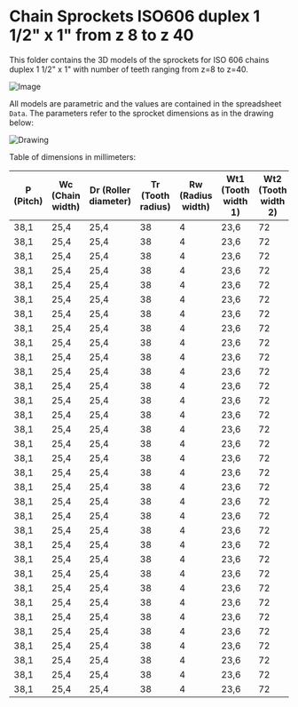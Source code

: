 # Chain Sprockets ISO606 duplex 1 1/2" x 1" from z 8 to z 40

This folder contains the 3D models of the sprockets for ISO 606 chains duplex 1 1/2" x 1" with number of teeth ranging from z=8 to z=40.

![Image](screenshot.png "Sprocket Duplex")

All models are parametric and the values are contained in the spreadsheet `Data`.
The parameters refer to the sprocket dimensions as in the drawing below:

![Drawing](drawing.png "Drawing")

Table of dimensions in millimeters:

P (Pitch)|Wc (Chain width)|Dr (Roller diameter)|Tr (Tooth radius)|Rw (Radius width)|Wt1 (Tooth width 1)|Wt2 (Tooth width 2)|z (Number of teeth)|De (External Diameter)|Dp (pitch diameter)|d (Hub diameter)|D (Hole diameter)|H (Total height)
---|---|---|---|---|---|---|---|---|---|---|---|---
38,1|25,4|25,4|38|4|23,6|72|8|115|99,55|58|25|95
38,1|25,4|25,4|38|4|23,6|72|9|126,4|111,4|70|25|95
38,1|25,4|25,4|38|4|23,6|72|10|138|123,29|80|25|95
38,1|25,4|25,4|38|4|23,6|72|11|150|135,21|90|25|100
38,1|25,4|25,4|38|4|23,6|72|12|162|147,22|102|25|100
38,1|25,4|25,4|38|4|23,6|72|13|174,2|159,18|114|25|100
38,1|25,4|25,4|38|4|23,6|72|14|186,2|171,22|128|25|100
38,1|25,4|25,4|38|4|23,6|72|15|198,2|183,26|140|25|100
38,1|25,4|25,4|38|4|23,6|72|16|210,3|195,3|140|25|100
38,1|25,4|25,4|38|4|23,6|72|17|222,3|207,34|150|25|100
38,1|25,4|25,4|38|4|23,6|72|18|234,3|219,42|160|25|100
38,1|25,4|25,4|38|4|23,6|72|19|246,5|231,49|160|25|100
38,1|25,4|25,4|38|4|23,6|72|20|258,6|243,57|160|25|100
38,1|25,4|25,4|38|4|23,6|72|21|270,6|255,65|160|25|100
38,1|25,4|25,4|38|4|23,6|72|22|282,7|267,73|160|25|100
38,1|25,4|25,4|38|4|23,6|72|23|294,8|279,8|160|25|100
38,1|25,4|25,4|38|4|23,6|72|24|306,8|291,88|160|25|100
38,1|25,4|25,4|38|4|23,6|72|25|319|304|160|25|100
38,1|25,4|25,4|38|4|23,6|72|26|331|316,08|160|30|100
38,1|25,4|25,4|38|4|23,6|72|27|343,2|328,19|160|30|100
38,1|25,4|25,4|38|4|23,6|72|28|355,2|340,27|160|30|100
38,1|25,4|25,4|38|4|23,6|72|29|367,3|352,38|160|30|100
38,1|25,4|25,4|38|4|23,6|72|30|379,5|364,5|160|30|100
38,1|25,4|25,4|38|4|23,6|72|31|391,6|376,62|170|30|100
38,1|25,4|25,4|38|4|23,6|72|32|403,7|388,69|170|30|100
38,1|25,4|25,4|38|4|23,6|72|33|415,8|400,81|170|30|100
38,1|25,4|25,4|38|4|23,6|72|34|427,8|412,93|170|30|100
38,1|25,4|25,4|38|4|23,6|72|35|440|425,04|170|30|100
38,1|25,4|25,4|38|4|23,6|72|36|452|437,16|170|30|100
38,1|25,4|25,4|38|4|23,6|72|37|464,2|449,27|170|30|100
38,1|25,4|25,4|38|4|23,6|72|38|476,2|461,39|170|30|100
38,1|25,4|25,4|38|4|23,6|72|39|488,5|473,5|170|30|100
38,1|25,4|25,4|38|4|23,6|72|40|500,6|485,62|170|30|100
